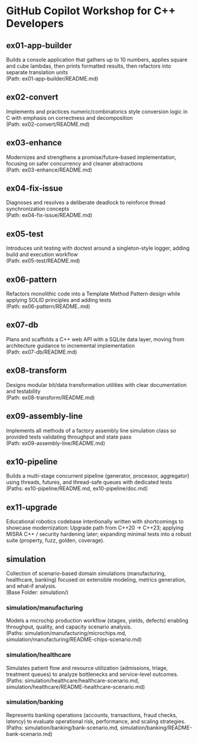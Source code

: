 # GitHub Copilot Workshop for C++ Developers

## ex01-app-builder
Builds a console application that gathers up to 10 numbers, applies square and cube lambdas, then prints formatted results, then refactors into separate translation units  
(Path: ex01-app-builder/README.md)

## ex02-convert
Implements and practices numeric/combinatorics style conversion logic in C with emphasis on correctness and decomposition  
(Path: ex02-convert/README.md)

## ex03-enhance
Modernizes and strengthens a promise/future–based implementation, focusing on safer concurrency and cleaner abstractions  
(Path: ex03-enhance/README.md)

## ex04-fix-issue
Diagnoses and resolves a deliberate deadlock to reinforce thread synchronization concepts  
(Path: ex04-fix-issue/README.md)

## ex05-test
Introduces unit testing with doctest around a singleton-style logger, adding build and execution workflow  
(Path: ex05-test/README.md)

## ex06-pattern
Refactors monolithic code into a Template Method Pattern design while applying SOLID principles and adding tests  
(Path: ex06-pattern/README..md)

## ex07-db
Plans and scaffolds a C++ web API with a SQLite data layer, moving from architecture guidance to incremental implementation  
(Path: ex07-db/README.md)

## ex08-transform
Designs modular bit/data transformation utilities with clear documentation and testability  
(Path: ex08-transform/README.md)

## ex09-assembly-line
Implements all methods of a factory assembly line simulation class so provided tests validating throughput and state pass  
(Path: ex09-assembly-line/README.md)

## ex10-pipeline
Builds a multi-stage concurrent pipeline (generator, processor, aggregator) using threads, futures, and thread-safe queues with dedicated tests  
(Paths: ex10-pipeline/README.md, ex10-pipeline/doc.md)

## ex11-upgrade
Educational robotics codebase intentionally written with shortcomings to showcase modernization: Upgrade path from C++20 -> C++23; applying MISRA C++ / security hardening later; expanding minimal tests into a robust suite (property, fuzz, golden, coverage).

## simulation
Collection of scenario-based domain simulations (manufacturing, healthcare, banking) focused on extensible modeling, metrics generation, and what‑if analysis.  
(Base Folder: simulation/)

### simulation/manufacturing
Models a microchip production workflow (stages, yields, defects) enabling throughput, quality, and capacity scenario analysis.  
(Paths: simulation/manufacturing/microchips.md, simulation/manufacturing/README-chips-scenario.md)

### simulation/healthcare
Simulates patient flow and resource utilization (admissions, triage, treatment queues) to analyze bottlenecks and service-level outcomes.  
(Paths: simulation/healthcare/healthcare-scenario.md, simulation/healthcare/README-healthcare-scenario.md)

### simulation/banking
Represents banking operations (accounts, transactions, fraud checks, latency) to evaluate operational risk, performance, and scaling strategies.  
(Paths: simulation/banking/bank-scenario.md, simulation/banking/README-bank-scenario.md)



